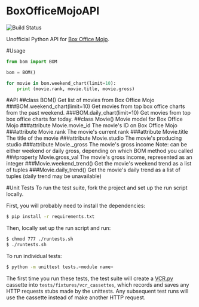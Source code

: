 BoxOfficeMojoAPI
================
![Build Status](https://travis-ci.org/hyperbit/BoxOfficeMojoAPI.svg?branch=master)

Unofficial Python API for [Box Office Mojo](http://boxofficemojo.com/).

#Usage
```python
from bom import BOM

bom = BOM()

for movie in bom.weekend_chart(limit=10):
    print (movie.rank, movie.title, movie.gross)
```

#API
##class BOM()
Get list of movies from Box Office Mojo
###BOM.weekend_chart(limit=10)
Get movies from top box office charts from the past weekend.
###BOM.daily_chart(limit=10)
Get movies from top box office charts for today.
##class Movie()
Movie model for Box Office Mojo
###attribute Movie.movie_id
The movie's ID on Box Office Mojo
###attribute Movie.rank
The movie's current rank
###attribute Movie.title
The title of the movie
###attribute Movie.studio
The movie's producing studio
###attribute Movie._gross
The movie's gross income
Note: can be either weekend or daily gross, depending on which BOM method you called
###property Movie.gross_val
The movie's gross income, represented as an integer
###Movie.weekend_trend()
Get the movie's weekend trend as a list of tuples
###Movie.daily_trend()
Get the movie's daily trend as a list of tuples
(daily trend may be unavailable)


#Unit Tests
To run the test suite, fork the project and set up the run script locally.

First, you will probably need to install the dependencies:
```bash
$ pip install -r requirements.txt
```

Then, locally set up the run script and run:
```bash
$ chmod 777 ./runtests.sh
$ ./runtests.sh
```

To run individual tests:
```bash
$ python -m unittest tests.<module name>
```

The first time you run these tests, the test suite will create a [VCR.py](https://github.com/kevin1024/vcrpy) cassette into `tests/fixtures/vcr_cassettes`, which records and saves any HTTP requests stubs made by the unittests. Any subsequent test runs will use the cassette instead of make another HTTP request.
